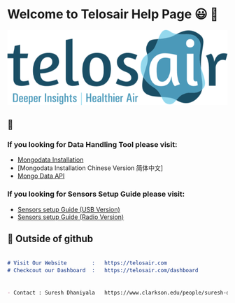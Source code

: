 # Welcome to Telosair Help Page  :smiley: :wave:


![Image of Telosair](https://github.com/Potsdam-Sensors/Telosair/blob/main/img/telosair.png)


## :round_pushpin: 

###  If you looking for **Data** **Handling** **Tool** please visit:
* [Mongodata Installation](data_tool_installation.md)
* [Mongodata Installation Chinese Version 简体中文]
* [Mongo Data API](mongo_data.md)


### If you looking for **Sensors** **Setup** **Guide** please visit:
* [Sensors setup Guide (USB Version)](usb_installation_guide.pdf)
* [Sensors setup Guide (Radio Version)](radio_installation_guide.pdf)


## :pushpin: Outside of github

```markdown

# Visit Our Website        :   https://telosair.com
# Checkcout our Dashboard  :   https://telosair.com/dashboard


- Contact : Suresh Dhaniyala   https://www.clarkson.edu/people/suresh-dhaniyala

```


